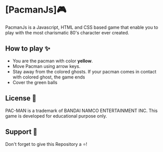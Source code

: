 # [PacmanJs]:video_game:

PacmanJs is a Javascript, HTML and CSS based game that enable you to play with the most charismatic 80's character ever created.

## How to play :sparkles:
<ul>
<li>You are the pacman with color <b>yellow</b>.</li>
<li>Move Pacman using arrow keys.</li>
<li>Stay away from the colored ghosts. If your pacman comes in contact with colored ghost, the game ends</li>
<li>Cover the green balls</li>
</ul>


## License :ledger:

PAC-MAN is a trademark of BANDAI NAMCO ENTERTAINMENT INC.
This game is developed for educational purpose only.

## Support :raised_hands:
 Don't forget to give this Repository a :star:! 
